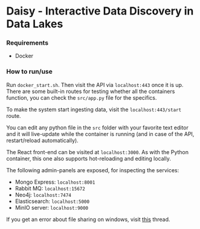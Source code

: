 # Daisy - Interactive Data Discovery in Data Lakes

### Requirements 
- Docker

### How to run/use
Run `docker_start.sh`. Then visit the API via `localhost:443` once it is up. There are some built-in routes for testing whether all the containers function, you can check the `src/app.py` file for the specifics.

To make the system start ingesting data, visit the `localhost:443/start` route.

You can edit any python file in the `src` folder with your favorite text editor and it will live-update while the container is running (and in case of the API, restart/reload automatically).

The React front-end can be visited at `localhost:3000`. As with the Python container, this one also supports hot-reloading and editing locally.

The following admin-panels are exposed, for inspecting the services:
- Mongo Express: `localhost:8001`
- Rabbit MQ: `localhost:15672`
- Neo4j: `localhost:7474`
- Elasticsearch: `localhost:5000`
- MinIO server: `localhost:9000`

If you get an error about file sharing on windows, visit [this](https://stackoverflow.com/questions/60754297/docker-compose-failed-to-build-filesharing-has-been-cancelled) thread.